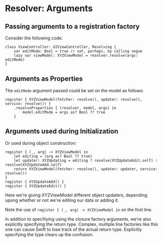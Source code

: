 #  Resolver: Arguments

## Passing arguments to a registration factory

Consider the following code:

```
class ViewController: UIViewController, Resolving {
    var editMode: Bool = true // set, perhaps, by calling segue
    lazy var viewModel: XYZViewModel = resolver.resolve(args: editMode)
}
```

## Arguments as Properties

The `editMode` argument passed could be set on the model as follows:

```
register { XYZViewModel(fetcher: resolve(), updater: resolve(), service: resolve()) }
    .resolveProperties { (resolver, model, args) in
        model.editMode = args as? Bool ?? true
    }
```

## Arguments used during Initialization

Or used during object construction:

```
register { (_, arg) -> XYZViewModel in
    let editing = (arg as? Bool ?? true)
    let updater: XYZUpdating = editing ? resolve(XYZUpdateEdit.self) : resolve(XYZUpdateAdd.self)
    return XYZViewModel(fetcher: resolve(), updater: updater, service: resolve())
}
register { XYZUpdateAdd() }
register { XYZUpdateEdit() }
```

Here we're giving XYZViewModel different object updaters, depending upong whether or not we're editing our data or adding it.

Note the use of `register { (_, arg) -> XYZViewModel in` on the first line.

In addition to specifiying using the closure factory arguments, we're also explicitly specifying the return type. Complex, multiple line factories like this one can cause Swift to lose track of the actual return type. Explicitly specifying the type clears up the confusion.
